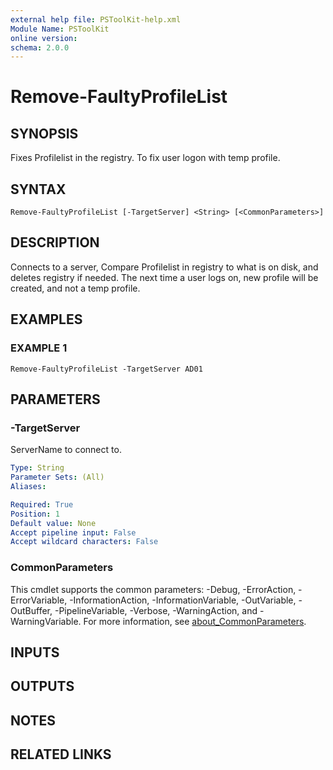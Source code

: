 ```yaml
---
external help file: PSToolKit-help.xml
Module Name: PSToolKit
online version:
schema: 2.0.0
---
```


# Remove-FaultyProfileList

## SYNOPSIS
Fixes Profilelist in the registry.
To fix user logon with temp profile.

## SYNTAX

```
Remove-FaultyProfileList [-TargetServer] <String> [<CommonParameters>]
```

## DESCRIPTION
Connects to a server, Compare Profilelist in registry to what is on disk, and deletes registry if needed.
The next time a user logs on, new profile will be created, and not a temp profile.

## EXAMPLES

### EXAMPLE 1
```
Remove-FaultyProfileList -TargetServer AD01
```

## PARAMETERS

### -TargetServer
ServerName to connect to.

```yaml
Type: String
Parameter Sets: (All)
Aliases:

Required: True
Position: 1
Default value: None
Accept pipeline input: False
Accept wildcard characters: False
```

### CommonParameters
This cmdlet supports the common parameters: -Debug, -ErrorAction, -ErrorVariable, -InformationAction, -InformationVariable, -OutVariable, -OutBuffer, -PipelineVariable, -Verbose, -WarningAction, and -WarningVariable. For more information, see [about_CommonParameters](http://go.microsoft.com/fwlink/?LinkID=113216).

## INPUTS

## OUTPUTS

## NOTES

## RELATED LINKS
